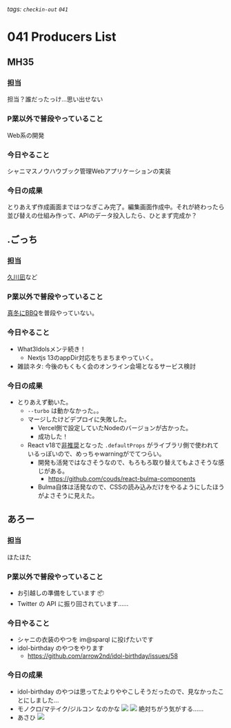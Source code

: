 ###### tags: `checkin-out` `041`

# 041 Producers List

## MH35

### 担当

担当？誰だったっけ…思い出せない

### P業以外で普段やっていること

Web系の開発

### 今日やること

シャニマスノウハウブック管理Webアプリケーションの実装

### 今日の成果

とりあえず作成画面まではつなぎこみ完了。編集画面作成中。それが終わったら並び替えの仕組み作って、APIのデータ投入したら、ひとまず完成か？

## .ごっち

### 担当

[久川凪](https://twitter.com/gggooottto/status/1620082740451504129?s=20)など

### P業以外で普段やっていること

[真冬にBBQ](https://twitter.com/gggooottto/status/1619187570868649985?s=20)を普段やっていない。

### 今日やること

- What3Idolsメンテ続き！
  - Nextjs 13のappDir対応をちまちまやっていく。
- 雑談ネタ: 今後のもくもく会のオンライン会場となるサービス検討

### 今日の成果

- とりあえず動いた。
  - `--turbo` は動かなかった。。
  - マージしたけどデプロイに失敗した。
    - Vercel側で設定していたNodeのバージョンが古かった。
    - 成功した！
  - React v18で[非推奨](https://github.com/reactjs/rfcs/blob/createlement-rfc/text/0000-create-element-changes.md#deprecate-defaultprops-on-function-components)となった `.defaultProps` がライブラリ側で使われているっぽいので、めっちゃwarningがでてつらい。
    - 開発も活発ではなさそうなので、もろもろ取り替えてもよさそうな感じがある。
      - https://github.com/couds/react-bulma-components
    - Bulma自体は活発なので、CSSの読み込みだけをやるようにしたほうがよさそうに見えた。

## あろー

### 担当

ほたほた

### P業以外で普段やっていること

- お引越しの準備をしています 📦
- Twitter の API に振り回されています……

### 今日やること

- シャニの衣装のやつを im@sparql に投げたいです
- idol-birthday のやつをやります
    - https://github.com/arrow2nd/idol-birthday/issues/58

### 今日の成果

- idol-birthday のやつは思ってたよりややこしそうだったので、見なかったことにしました…
- モノクロ/マテイク/ジルコン なのかな
    ![](https://i.imgur.com/j8l41y8.png)
    ![](https://i.imgur.com/5bFdcYd.png)
    絶対ちがう気がする……
- あさひ
    ![](https://i.imgur.com/HZJi7zE.png)
